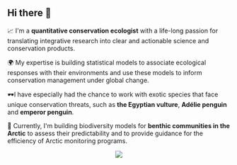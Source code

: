 ## Hi there 👋

📈 I'm a **quantitative conservation ecologist** with a life-long passion for translating integrative research into clear and actionable science and conservation products. 

🌍 My expertise is building statistical models to associate ecological responses with their environments and use these models to inform conservation management under global change. 

🕶️I have especially had the chance to work with exotic species that face unique conservation threats, such as **the Egyptian vulture**, **Adélie penguin** and **emperor penguin**. 

🥶 Currently, I'm building biodiversity models for **benthic communities in the Arctic** to assess their predictability and to provide guidance for the efficiency of Arctic monitoring programs.   

<p align="center">
  <img src=https://github.com/user-attachments/assets/aa4db265-07f7-4e15-a27a-32bb4de61ad3 />
</p>




